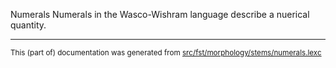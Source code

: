 Numerals
Numerals in the Wasco-Wishram language describe a nuerical quantity.

* * *

<small>This (part of) documentation was generated from [src/fst/morphology/stems/numerals.lexc](https://github.com/giellalt/lang-wac/blob/main/src/fst/morphology/stems/numerals.lexc)</small>
